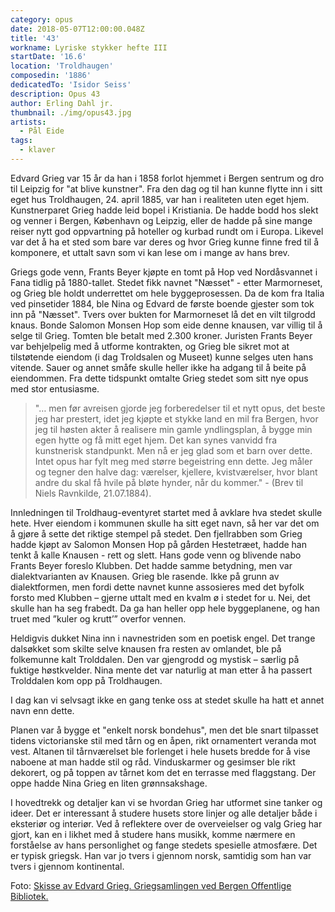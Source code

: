 ```yaml
---
category: opus
date: 2018-05-07T12:00:00.048Z
title: '43'
workname: Lyriske stykker hefte III
startDate: '16.6'
location: 'Troldhaugen'
composedin: '1886'
dedicatedTo: 'Isidor Seiss'
description: Opus 43
author: Erling Dahl jr.
thumbnail: ./img/opus43.jpg
artists:
  - Pål Eide
tags:
  - klaver
---
```

Edvard Grieg var 15 år da han i 1858 forlot hjemmet i Bergen sentrum og dro til Leipzig for "at blive kunstner". Fra den dag og til han kunne flytte inn i sitt eget hus Troldhaugen, 24. april 1885, var han i realiteten uten eget hjem. Kunstnerparet Grieg hadde leid bopel i Kristiania. De hadde bodd hos slekt og venner i Bergen, København og Leipzig, eller de hadde på sine mange reiser nytt god oppvartning på hoteller og kurbad rundt om i Europa. Likevel var det å ha et sted som bare var deres og hvor Grieg kunne finne fred til å komponere, et uttalt savn som vi kan lese om i mange av hans brev.

Griegs gode venn, Frants Beyer kjøpte en tomt på Hop ved Nordåsvannet i Fana tidlig på 1880-tallet. Stedet fikk navnet "Næsset" - etter Marmorneset, og Grieg ble holdt underrettet om hele byggeprosessen. Da de kom fra Italia ved pinsetider 1884, ble Nina og Edvard de første boende gjester som tok inn på "Næsset". Tvers over bukten for Marmorneset lå det en vilt tilgrodd knaus. Bonde Salomon Monsen Hop som eide denne knausen, var villig til å selge til Grieg. Tomten ble betalt med 2.300 kroner. Juristen Frants Beyer var behjelpelig med å utforme kontrakten, og Grieg ble sikret mot at tilstøtende eiendom (i dag Troldsalen og Museet) kunne selges uten hans vitende. Sauer og annet småfe skulle heller ikke ha adgang til å beite på eiendommen. Fra dette tidspunkt omtalte Grieg stedet som sitt nye opus med stor entusiasme.

> "… men før avreisen gjorde jeg forberedelser til et nytt opus, det beste jeg har prestert, idet jeg kjøpte et stykke land en mil fra Bergen, hvor jeg til høsten akter å realisere min gamle yndlingsplan, å bygge min egen hytte og få mitt eget hjem. Det kan synes vanvidd fra kunstnerisk standpunkt. Men nå er jeg glad som et barn over dette. Intet opus har fylt meg med større begeistring enn dette. Jeg måler og tegner den halve dag: værelser, kjellere, kvistværelser, hvor blant andre du skal få hvile på bløte hynder, når du kommer." - (Brev til Niels Ravnkilde, 21.07.1884).

Innledningen til Troldhaug-eventyret startet med å avklare hva stedet skulle hete. Hver eiendom i kommunen skulle ha sitt eget navn, så her var det om å gjøre å sette det riktige stempel på stedet. Den fjellrabben som Grieg hadde kjøpt av Salomon Monsen Hop på gården Hestetræet, hadde han tenkt å kalle Knausen - rett og slett. Hans gode venn og blivende nabo Frants Beyer foreslo Klubben. Det hadde samme betydning, men var dialektvarianten av Knausen. Grieg ble rasende. Ikke på grunn av dialektformen, men fordi dette navnet kunne assosieres med det byfolk forsto med Klubben – gjerne uttalt med en kvalm ø i stedet for u. Nei, det skulle han ha seg frabedt. Da ga han heller opp hele byggeplanene, og han truet med ”kuler og krutt’” overfor vennen.

Heldigvis dukket Nina inn i navnestriden som en poetisk engel. Det trange dalsøkket som skilte selve knausen fra resten av omlandet, ble på folkemunne kalt Trolddalen. Den var gjengrodd og mystisk – særlig på fuktige høstkvelder. Nina mente det var naturlig at man etter å ha passert Trolddalen kom opp på Troldhaugen.

I dag kan vi selvsagt ikke en gang tenke oss at stedet skulle ha hatt et annet navn enn dette.

Planen var å bygge et "enkelt norsk bondehus", men det ble snart tilpasset tidens victorianske stil med tårn og en åpen, rikt ornamentert veranda mot vest. Altanen til tårnværelset ble forlenget i hele husets bredde for å vise naboene at man hadde stil og råd. Vinduskarmer og gesimser ble rikt dekorert, og på toppen av tårnet kom det en terrasse med flaggstang. Der oppe hadde Nina Grieg en liten grønnsakshage.

I hovedtrekk og detaljer kan vi se hvordan Grieg har utformet sine tanker og ideer. Det er interessant å studere husets store linjer og alle detaljer både i eksteriør og interiør. Ved å reflektere over de overveielser og valg Grieg har gjort, kan en i likhet med å studere hans musikk, komme nærmere en forståelse av hans personlighet og fange stedets spesielle atmosfære. Det er typisk griegsk. Han var jo tvers i gjennom norsk, samtidig som han var tvers i gjennom kontinental.

Foto: <a href="http://www.bergen.folkebibl.no/cgi-bin/websok-grieg?tnr=240778" target="_blank">Skisse av Edvard Grieg. Griegsamlingen ved Bergen Offentlige Bibliotek.</a>
